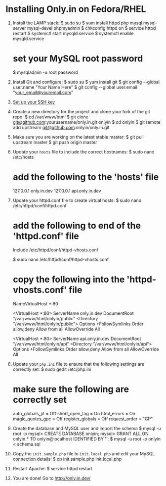 Installing Only.in on Fedora/RHEL
=================================

1. Install the LAMP stack:
    $ sudo su
    $ yum install httpd php mysql mysql-server mysql-devel phpmyadmin
    $ chkconfig httpd on
    $ service httpd restart
    $ systemctl start mysqld.service
    $ systemctl enable mysqld.service

    # set your MySQL root password
    $ mysqladmin -u root password <your password here>

2. Install Git and configure:
    $ sudo su
    $ yum install git
    $ git config --global user.name "Your Name Here"
    $ git config --global user.email "your_email@youremail.com"

3. [Set up your SSH key](https://help.github.com/articles/generating-ssh-keys)

4. Create a new directory for the project and clone your fork of the git repo:
    $ cd /var/www/html
    $ git clone git@github.com:yourusername/only.in.git onlyin
    $ cd onlyin
    $ git remote add upstream git@github.com:onlyin/only.in.git

5. Make sure you are working on the latest stable master:
    $ git pull upstream master
    $ git push origin master

6. Update your `hosts` file to include the correct hostnames:
   $ sudo nano /etc/hosts

   # add the following to the 'hosts' file
   127.0.0.1   only.in.dev
   127.0.0.1   api.only.in.dev

7. Update your httpd.conf file to create virtual hosts:
    $ sudo nano /etc/httpd/conf/httpd.conf

    # add the following to end of the 'httpd.conf' file
    Include /etc/httpd/conf/httpd-vhosts.conf

    $ sudo nano /etc/httpd/conf/httpd-vhosts.conf

    # copy the following into the 'httpd-vhosts.conf' file
    NameVirtualHost *:80

    <VirtualHost *:80>
      ServerName only.in.dev
      DocumentRoot "/var/www/html/onlyin/public"
      <Directory "/var/www/html/onlyin/public">
        Options +FollowSymlinks
        Order allow,deny
        Allow from all
        AllowOverride All
      </Directory>
    </VirtualHost>

    <VirtualHost *:80>
      ServerName api.only.in.dev
      DocumentRoot "/var/www/html/onlyin/api"
      <Directory "/var/www/html/onlyin/api">
        Options +FollowSymlinks
        Order allow,deny
        Allow from all
        AllowOverride All
      </Directory>
    </VirtualHost>

8. Update your `php.ini` file to ensure that the following settings are correctly set:
	$ sudo gedit /etc/php.ini

	# make sure the following are correctly set
    auto_globals_jit = Off
    short_open_tag = On
    html_errors = On
    magic_quotes_gpc = Off
    register_globals = Off
    request_order = "GP"

9. Create the database and MySQL user and import the schema
    $ mysql -u root -p
    mysql> CREATE DATABASE onlyin;
    mysql> GRANT ALL ON onlyin.* TO onlyin@localhost IDENTIFIED BY '<your password here>';
    $ mysql -u root -p onlyin < schema.sql

10. Copy the `init.sample.php` file to `init.local.php` and edit your MySQL connection details:
    $ cp init.sample.php init.local.php

11. Restart Apache:
	$ service httpd restart

12. You are done! Go to http://only.in.dev/
